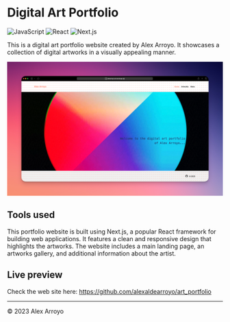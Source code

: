# Digital Art Portfolio

![JavaScript](https://img.shields.io/badge/JavaScript-ES6-yellow)
![React](https://img.shields.io/badge/React-17.0.2-blue)
![Next.js](https://img.shields.io/badge/Next.js-12.0.2-green)

This is a digital art portfolio website created by Alex Arroyo. It showcases a collection of digital artworks in a visually appealing manner.

![Screenshot](./resources/screenshot.png)

## Tools used

This portfolio website is built using Next.js, a popular React framework for building web applications. It features a clean and responsive design that highlights the artworks. The website includes a main landing page, an artworks gallery, and additional information about the artist.

## Live preview

Check the web site here: https://github.com/alexaldearroyo/art_portfolio


---

© 2023 Alex Arroyo
